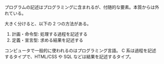 プログラムの記述はプログラミングに含まれるが、付随的な要素。本質からは外れている。

大きく分けると、以下の 2 つの方法がある。

1. 計画・命令型: 処理する過程を記述する
2. 定義・宣言型: 求める結果を記述する

コンピュータで一般的に使われるのはプログラミング言語。
C 系は過程を記述するタイプで、HTML/CSS や SQL などは結果を記述するタイプ。
